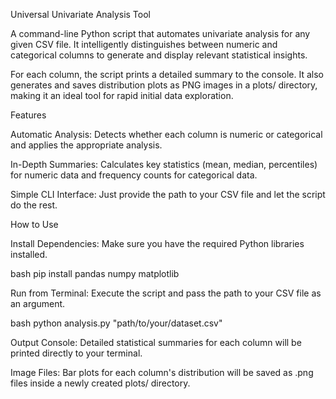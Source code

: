 Universal Univariate Analysis Tool

A command-line Python script that automates univariate analysis for any given CSV file. It intelligently distinguishes between numeric and categorical columns to generate and display relevant statistical insights.

For each column, the script prints a detailed summary to the console. It also generates and saves distribution plots as PNG images in a plots/ directory, making it an ideal tool for rapid initial data exploration.

Features

Automatic Analysis: Detects whether each column is numeric or categorical and applies the appropriate analysis.

In-Depth Summaries: Calculates key statistics (mean, median, percentiles) for numeric data and frequency counts for categorical data.

Simple CLI Interface: Just provide the path to your CSV file and let the script do the rest.

How to Use

Install Dependencies: Make sure you have the required Python libraries installed.

bash
pip install pandas numpy matplotlib

Run from Terminal: 
Execute the script and pass the path to your CSV file as an argument.

bash
python analysis.py "path/to/your/dataset.csv"

Output
Console: Detailed statistical summaries for each column will be printed directly to your terminal.

Image Files: Bar plots for each column's distribution will be saved as .png files inside a newly created plots/ directory.
